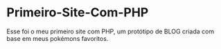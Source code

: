 # Primeiro-Site-Com-PHP

Esse foi o meu primeiro site com PHP, um protótipo de BLOG criada com base em meus pokémons favoritos.
